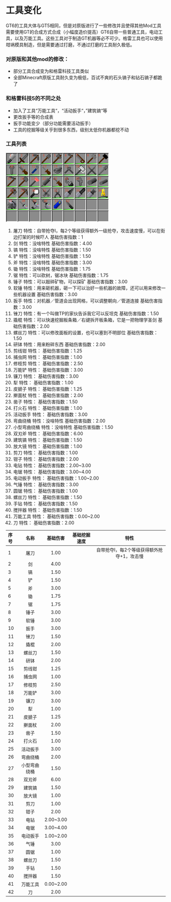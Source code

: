 # 工具变化

GT6的工具大体与GT5相同，但是对原版进行了一些修改并且使得其他Mod工具需要使用GT的合成方式合成（小幅度造价提高）GT6自带一些普通工具，电动工具，以及万能工具。这些工具对于制造GT机器等必不可少。格雷工具也可以使用坩埚模具制造，但是需要通过打磨，不通过打磨的工具耐久极低。

### 对原版和其他mod的修改：

* 部分工具合成变为和格雷科技工具类似
* 全部Minecraft原版工具耐久变为极低，百试不爽的石头镐子和钻石镐子都跪了

### 和格雷科技5的不同之处

* 加入了工具“万能工具“，“活动扳手“，”建筑镐“等
* 更改扳手等的合成表
* 扳手功能变少（部分功能需要活动扳手）
* 工具的挖掘等级关乎到很多东西，级别太低你机器都挖不动

### 工具列表

![](/assets/工具列表.png)  
 1. 屠刀 特性：自带抢夺I，每2个等级获得额外一级抢夺，攻击速度慢，可以在街边打架的时候吓人 基础伤害指数：1  
 2. 剑 特性：没啥特性 基础伤害指数：4.00  
 3. 镐 特性：没啥特性 基础伤害指数：1.50  
 4. 铲 特性：没啥特性 基础伤害指数：1.50  
 5. 斧 特性：没啥特性 基础伤害指数：3.00  
 6. 锄 特性：没啥特性 基础伤害指数：1.75  
 7. 锯 特性：可以砍树，锯冰块 基础伤害指数：1.75  
 8. 锤子 特性：可以敲碎矿物，可以探矿 基础伤害指数：3.00  
 9. 软锤 特性：用来砸机器，砸一下可以治好一些机器的故障，还可以用来修改一些机器设置 基础伤害指数：3.00  
 10. 扳手 特性：对机器／管道会出现网格，可以调整朝向／管道连接 基础伤害指数：3.00  
 11. 锉刀 特性：有一个叫做TP的家伙告诉我它可以反坦克 基础伤害指数：1.50  
 12. 撬棍 特性：可以快速挖掘板条箱／右键拆开板条箱，它是一把物理学圣剑 基础伤害指数：2.00  
 13. 螺丝刀 特性：可以修改面板的设置，也可以塞到不明部位 基础伤害指数：1.50  
 14. 研钵 特性：用来粉碎东西 基础伤害指数：2.00  
 15. 剪线钳 特性： 基础伤害指数：1.25  
 16. 捕虫网 特性： 基础伤害指数：1.00  
 17. 修枝剪 特性： 基础伤害指数：2.50  
 18. 万能铲 特性： 基础伤害指数：3.00  
 19. 镰刀 特性： 基础伤害指数：3.00  
 20. 犁 特性： 基础伤害指数：1.00  
 21. 皮搋子 特性： 基础伤害指数：1.25  
 22. 擀面杖 特性： 基础伤害指数：2.00  
 23. 凿子 特性： 基础伤害指数：1.50  
 24. 打火石 特性： 基础伤害指数：1.00  
 25. 活动扳手 特性： 基础伤害指数：3.00  
 26. 弯曲绕桶 特性：没啥特性 基础伤害指数：2.00  
 27. 小型弯曲绕桶 特性：没啥特性 基础伤害指数：1.50  
 28. 双刃斧 特性： 基础伤害指数：6.00  
 29. 建筑镐 特性： 基础伤害指数：1.50  
 30. 放大镜 特性： 基础伤害指数：1.00  
 31. 剪刀 特性： 基础伤害指数：1.00  
 32. 钳子 特性： 基础伤害指数：2.00  
 33. 电钻 特性： 基础伤害指数：2.00~3.00  
 34. 电锯 特性： 基础伤害指数：3.00~4.00  
 35. 电动扳手 特性： 基础伤害指数：1.00~2.00  
 36. 气锤 特性： 基础伤害指数：3.00  
 37. 圆锯 特性： 基础伤害指数：1.00  
 38. 螺丝刀 特性： 基础伤害指数：1.50  
 39. 手钻 特性： 基础伤害指数：1.50  
 40. 搅拌器 特性： 基础伤害指数：1.50  
 41. 万能工具 特性： 基础伤害指数：0.00~2.00  
 42. 刀 特性： 基础伤害指数：2.00

| 序号 | 名称 | 基础伤害 | 基础挖掘速度 | 特性 |
| :--- | :---: | :---: | :---: | :---: |
| 1 | 屠刀 | 1.00 |  | 自带抢夺I，每2个等级获得额外抢夺+1，攻击慢 |
| 2 | 剑 | 4.00 |  |  |
| 3 | 镐 | 1.50 |  |  |
| 4 | 铲 | 1.50 |  |  |
| 5 | 斧 | 3.00 |  |  |
| 6 | 锄 | 1.75 |  |  |
| 7 | 锯 | 1.75 |  |  |
| 8 | 锤子 | 3.00 |  |  |
| 9 | 软锤 | 3.00 |  |  |
| 10 | 扳手 | 3.00 |  |  |
| 11 | 锉刀 | 1.50 |  |  |
| 12 | 撬棍 | 2.00 |  |  |
| 13 | 螺丝刀 | 1.50 |  |  |
| 14 | 研钵 | 2.00 |  |  |
| 15 | 剪线钳 | 1.25 |  |  |
| 16 | 捕虫网 | 1.00 |  |  |
| 17 | 修枝剪 | 2.50 |  |  |
| 18 | 万能铲 | 3.00 |  |  |
| 19 | 镰刀 | 3.00 |  |  |
| 20 | 犁 | 1.00 |  |  |
| 21 | 皮搋子 | 1.25 |  |  |
| 22 | 擀面杖 | 2.00 |  |  |
| 23 | 凿子 | 1.50 |  |  |
| 24 | 打火石 | 1.00 |  |  |
| 25 | 活动扳手 | 3.00 |  |  |
| 26 | 弯曲绕桶 | 2.00 |  |  |
| 27 | 小型弯曲绕桶 | 1.50 |  |  |
| 28 | 双刃斧 | 6.00 |  |  |
| 29 | 建筑镐 | 1.50 |  |  |
| 30 | 放大镜 | 1.00 |  |  |
| 31 | 剪刀 | 1.00 |  |  |
| 32 | 钳子 | 2.00 |  |  |
| 33 | 电钻 | 2.00~3.00 |  |  |
| 34 | 电锯 | 3.00~4.00 |  |  |
| 35 | 电动扳手 | 1.00~2.00 |  |  |
| 36 | 气锤 | 3.00 |  |  |
| 37 | 圆锯 | 1.00 |  |  |
| 38 | 螺丝刀 | 1.50 |  |  |
| 39 | 手钻 | 1.50 |  |  |
| 40 | 搅拌器 | 1.50 |  |  |
| 41 | 万能工具 | 0.00~2.00 |  |  |
| 42 | 刀 | 2.00 |  |  |



